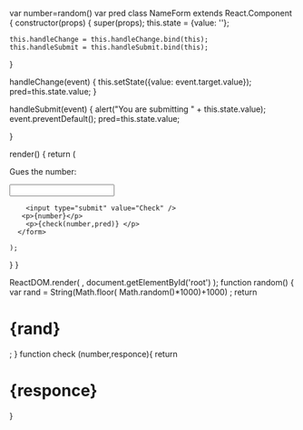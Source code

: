 var number=random()
var pred
class NameForm extends React.Component {
  constructor(props) {
    super(props);
    this.state = {value: ''};

    this.handleChange = this.handleChange.bind(this);
    this.handleSubmit = this.handleSubmit.bind(this);
  }

  handleChange(event) {
    this.setState({value: event.target.value});
    pred=this.state.value;
  }

  handleSubmit(event) {
    alert("You are submitting " + this.state.value);
    event.preventDefault();
    pred=this.state.value;
  
  }

  render() {
    return (
      <form onSubmit={this.handleSubmit}>
        <p>
          Gues the number:</p>
          <input
        type='text'
        name='number'
        onChange={this.handleChange}
      />
        
        <input type="submit" value="Check" />
       <p>{number}</p> 
        <p>{check(number,pred)} </p>
      </form>
    
    );
  }
}

ReactDOM.render(
  <NameForm />,
  document.getElementById('root')
);
function random() {
   var rand = String(Math.floor( Math.random()*1000)+1000) ;
  return <h1>{rand}</h1>;
}
function check (number,responce){
  return <h1>{responce}</h1>
}
